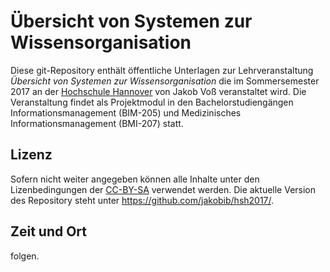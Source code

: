# Übersicht von Systemen zur Wissensorganisation

Diese git-Repository enthält öffentliche Unterlagen zur Lehrveranstaltung
*Übersicht von Systemen zur Wissensorganisation* die im Sommersemester 2017 an
der [Hochschule Hannover](https://www.hs-hannover.de/) von Jakob Voß
veranstaltet wird. Die Veranstaltung findet als Projektmodul in den
Bachelorstudiengängen Informationsmanagement (BIM-205) und Medizinisches
Informationsmanagement (BMI-207) statt.

## Lizenz

Sofern nicht weiter angegeben können alle Inhalte unter den
Lizenbedingungen der [CC-BY-SA](http://creativecommons.org/licenses/by-sa/3.0/)
verwendet werden.  Die aktuelle Version des Repository steht unter
<https://github.com/jakobib/hsh2017/>.

## Zeit und Ort

folgen.
